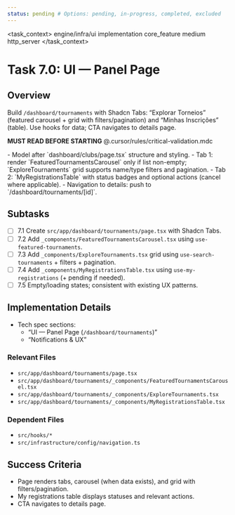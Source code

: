 ```yaml
---
status: pending # Options: pending, in-progress, completed, excluded
---
```


<task_context>
<domain>engine/infra/ui</domain>
<type>implementation</type>
<scope>core_feature</scope>
<complexity>medium</complexity>
<dependencies>http_server</dependencies>
</task_context>

# Task 7.0: UI — Panel Page

## Overview

Build `/dashboard/tournaments` with Shadcn Tabs: “Explorar Torneios” (featured carousel + grid with filters/pagination) and “Minhas Inscrições” (table). Use hooks for data; CTA navigates to details page.

<import>**MUST READ BEFORE STARTING** @.cursor/rules/critical-validation.mdc</import>

<requirements>
- Model after `dashboard/clubs/page.tsx` structure and styling.
- Tab 1: render `FeaturedTournamentsCarousel` only if list non-empty; `ExploreTournaments` grid supports name/type filters and pagination.
- Tab 2: `MyRegistrationsTable` with status badges and optional actions (cancel where applicable).
- Navigation to details: push to `/dashboard/tournaments/[id]`.
</requirements>

## Subtasks

- [ ] 7.1 Create `src/app/dashboard/tournaments/page.tsx` with Shadcn Tabs.
- [ ] 7.2 Add `_components/FeaturedTournamentsCarousel.tsx` using `use-featured-tournaments`.
- [ ] 7.3 Add `_components/ExploreTournaments.tsx` grid using `use-search-tournaments` + filters + pagination.
- [ ] 7.4 Add `_components/MyRegistrationsTable.tsx` using `use-my-registrations` (+ pending if needed).
- [ ] 7.5 Empty/loading states; consistent with existing UX patterns.

## Implementation Details

- Tech spec sections:
  - “UI — Panel Page (`/dashboard/tournaments`)”
  - “Notifications & UX”

### Relevant Files

- `src/app/dashboard/tournaments/page.tsx`
- `src/app/dashboard/tournaments/_components/FeaturedTournamentsCarousel.tsx`
- `src/app/dashboard/tournaments/_components/ExploreTournaments.tsx`
- `src/app/dashboard/tournaments/_components/MyRegistrationsTable.tsx`

### Dependent Files

- `src/hooks/*`
- `src/infrastructure/config/navigation.ts`

## Success Criteria

- Page renders tabs, carousel (when data exists), and grid with filters/pagination.
- My registrations table displays statuses and relevant actions.
- CTA navigates to details page.

